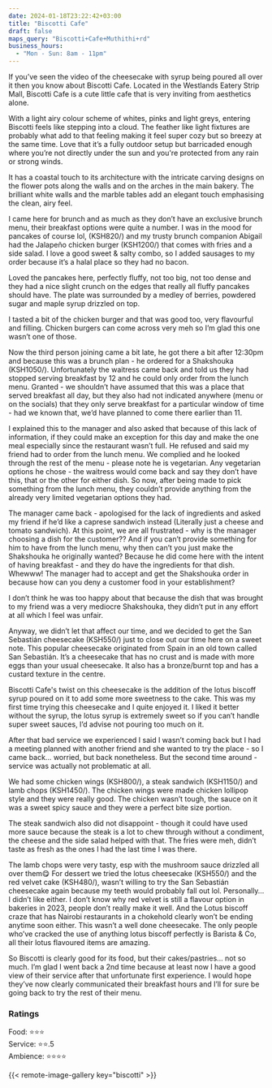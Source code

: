 ```yaml
---
date: 2024-01-18T23:22:42+03:00
title: "Biscotti Cafe"
draft: false
maps_query: "Biscotti+Cafe+Muthithi+rd"
business_hours:
  - "Mon - Sun: 8am - 11pm"
---
```


If you’ve seen the video of the cheesecake with syrup being poured all over it then you know about Biscotti Cafe. Located in the Westlands Eatery Strip Mall, Biscotti Cafe is a cute little cafe that is very inviting from aesthetics alone.

With a light airy colour scheme of whites, pinks and light greys, entering Biscotti feels like stepping into a cloud. The feather like light fixtures are probably what add to that feeling making it feel super cozy but so breezy at the same time. Love that it’s a fully outdoor setup but barricaded enough where you’re not directly under the sun and you're protected from any rain or strong winds.

It has a coastal touch to its architecture with the intricate carving designs on the flower pots along the walls and on the arches in the main bakery. The brilliant white walls and the marble tables add an elegant touch emphasising the clean, airy feel.

I came here for brunch and as much as they don’t have an exclusive brunch menu, their breakfast options were quite a number. I was in the mood for pancakes of course lol, (KSH820/) and my trusty brunch companion Abigail had the Jalapeño chicken burger (KSH1200/) that comes with fries and a side salad. I love a good sweet & salty combo, so I added sausages to my order because it’s a halal place so they had no bacon.

Loved the pancakes here, perfectly fluffy, not too big, not too dense and they had a nice slight crunch on the edges that really all fluffy pancakes should have. The plate was surrounded by a medley of berries, powdered sugar and maple syrup drizzled on top.

I tasted a bit of the chicken burger and that was good too, very flavourful and filling. Chicken burgers can come across very meh so I’m glad this one wasn’t one of those.

Now the third person joining came a bit late, he got there a bit after 12:30pm and because this was a brunch plan - he ordered for a Shakshouka (KSH1050/). Unfortunately the waitress came back and told us they had stopped serving breakfast by 12 and he could only order from the lunch menu. Granted - we shouldn’t have assumed that this was a place that served breakfast all day, but they also had not indicated anywhere (menu or on the socials) that they only serve breakfast for a particular window of time - had we known that, we’d have planned to come there earlier than 11.

I explained this to the manager and also asked that because of this lack of information, if they could make an exception for this day and make the one meal especially since the restaurant wasn’t full. He refused and said my friend had to order from the lunch menu. We complied and he looked through the rest of the menu - please note he is vegetarian. Any vegetarian options he chose - the waitress would come back and say they don’t have this, that or the other for either dish. So now, after being made to pick something from the lunch menu, they couldn’t provide anything from the already very limited vegetarian options they had.

The manager came back - apologised for the lack of ingredients and asked my friend if he’d like a caprese sandwich instead (Literally just a cheese and tomato sandwich). At this point, we are all frustrated - why is the manager choosing a dish for the customer?? And if you can’t provide something for him to have from the lunch menu, why then can’t you just make the Shakshouka he originally wanted? Because he did come here with the intent of having breakfast - and they do have the ingredients for that dish. Whewww! The manager had to accept and get the Shakshouka order in because how can you deny a customer food in your establishment?

I don’t think he was too happy about that because the dish that was brought to my friend was a very mediocre Shakshouka, they didn’t put in any effort at all which I feel was unfair.

Anyway, we didn’t let that affect our time, and we decided to get the San Sebastián cheesecake (KSH550/) just to close out our time here on a sweet note. This popular cheesecake originated from Spain in an old town called San Sebastián. It’s a cheesecake that has no crust and is made with more eggs than your usual cheesecake. It also has a bronze/burnt top and has a custard texture in the centre.

Biscotti Cafe's twist on this cheesecake is the addition of the lotus biscoff syrup poured on it to add some more sweetness to the cake. This was my first time trying this cheesecake and I quite enjoyed it. I liked it better without the syrup, the lotus syrup is extremely sweet so if you can’t handle super sweet sauces, I’d advise not pouring too much on it.

After that bad service we experienced I said I wasn’t coming back but I had a meeting planned with another friend and she wanted to try the place - so I came back… worried, but back nonetheless. But the second time around - service was actually not problematic at all.

We had some chicken wings (KSH800/), a steak sandwich (KSH1150/) and lamb chops (KSH1450/). The chicken wings were made chicken lollipop style and they were really good. The chicken wasn’t tough, the sauce on it was a sweet spicy sauce and they were a perfect bite size portion.

The steak sandwich also did not disappoint - though it could have used more sauce because the steak is a lot to chew through without a condiment, the cheese and the side salad helped with that. The fries were meh, didn’t taste as fresh as the ones I had the last time I was there.

The lamb chops were very tasty, esp with the mushroom sauce drizzled all over them😋 For dessert we tried the lotus cheesecake (KSH550/) and the red velvet cake (KSH480/), wasn’t willing to try the San Sebastián cheesecake again because my teeth would probably fall out lol. Personally… I didn’t like either. I don’t know why red velvet is still a flavour option in bakeries in 2023, people don’t really make it well. And the Lotus biscoff craze that has Nairobi restaurants in a chokehold clearly won’t be ending anytime soon either. This wasn’t a well done cheesecake. The only people who’ve cracked the use of anything lotus biscoff perfectly is Barista & Co, all their lotus flavoured items are amazing.

So Biscotti is clearly good for its food, but their cakes/pastries… not so much. I’m glad I went back a 2nd time because at least now I have a good view of their service after that unfortunate first experience. I would hope they’ve now clearly communicated their breakfast hours and I’ll for sure be going back to try the rest of their menu.

### Ratings

Food: ⭐️⭐️⭐️<br>
Service: ⭐️⭐️.5<br>
Ambience: ⭐️⭐️⭐️⭐️<br>

{{< remote-image-gallery key="biscotti" >}}
